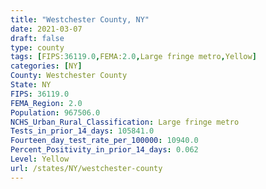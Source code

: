 ```yaml
---
title: "Westchester County, NY"
date: 2021-03-07
draft: false
type: county
tags: [FIPS:36119.0,FEMA:2.0,Large fringe metro,Yellow]
categories: [NY]
County: Westchester County
State: NY
FIPS: 36119.0
FEMA_Region: 2.0
Population: 967506.0
NCHS_Urban_Rural_Classification: Large fringe metro
Tests_in_prior_14_days: 105841.0
Fourteen_day_test_rate_per_100000: 10940.0
Percent_Positivity_in_prior_14_days: 0.062
Level: Yellow
url: /states/NY/westchester-county
---
```



